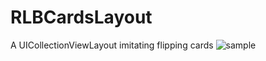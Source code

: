# RLBCardsLayout
A UICollectionViewLayout imitating flipping cards
![sample](https://gfycat.com/ifr/EvenBonyCutworm  "Sample")
